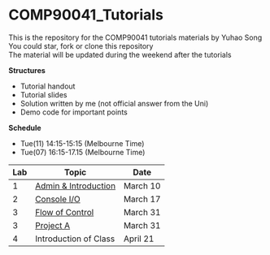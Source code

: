 # COMP90041_Tutorials
This is the repository for the COMP90041 tutorials materials by Yuhao Song  
You could star, fork or clone this repository  
The material will be updated during the weekend after the tutorials  

**Structures**
  * Tutorial handout
  * Tutorial slides
  * Solution written by me (not official answer from the Uni)
  * Demo code for important points

**Schedule**
  * Tue(11) 14:15-15:15 (Melbourne Time)
  * Tue(07) 16:15-17.15 (Melbourne Time)
  
| Lab | Topic                 | Date     |
|-----|-----------------------|----------|
| 1   | [Admin & Introduction](Lab01)  | March 10 |
| 2   | [Console I/O](Lab02)  | March 17 |
| 3   | [Flow of Control](Lab03)  | March 31 |
| 3   | [Project A](ProjA)  | March 31 |
| 4   | Introduction of Class | April 21 |
